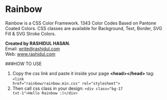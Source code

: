 # Rainbow
Rainbow is a CSS Color Framework. 1343 Color Codes Based on Pantone Coated Colors. CSS classes are available for Background, Text, Border, SVG Fill & SVG Stroke Colors.

**Created by RASHIDUL HASAN.**
<br>Email: write@rashidul.com
<br>Web: www.rashidul.com

###HOW TO USE
1. Copy the css link and paste it inside your page **&lt;head&gt;&lt;/head&gt;** tag: <code>&lt;link href=&quot;rainbow/rainbow.min.css&quot; rel=&quot;stylesheet&quot;&gt;</code>
2. Then call css class in your design: <code>&lt;div class=&quot;bg-17 txt-1&quot;&gt;Hello Rainbow :)&lt;/div&gt;</code>
